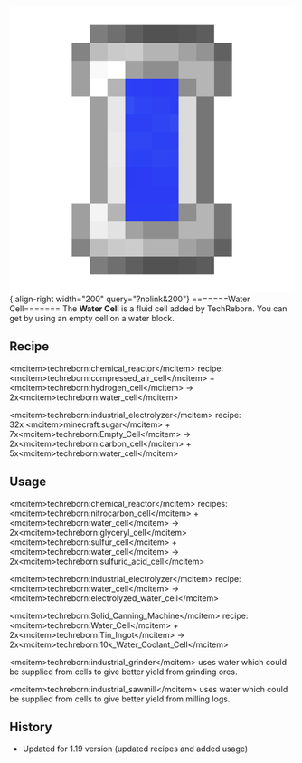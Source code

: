![Water Cell](/media/mods/techreborn/water_cell.png){.align-right width="200" query="?nolink&200"} =======Water Cell======= The **Water Cell** is a fluid cell added by TechReborn. You can get by using an empty cell on a water block.

## Recipe

\<mcitem\>techreborn:chemical_reactor\</mcitem\> recipe:\
\<mcitem\>techreborn:compressed_air_cell\</mcitem\> + \<mcitem\>techreborn:hydrogen_cell\</mcitem\> -\> 2x\<mcitem\>techreborn:water_cell\</mcitem\>

\<mcitem\>techreborn:industrial_electrolyzer\</mcitem\> recipe:\
32x \<mcitem\>minecraft:sugar\</mcitem\> + 7x\<mcitem\>techreborn:Empty_Cell\</mcitem\> -\> 2x\<mcitem\>techreborn:carbon_cell\</mcitem\> + 5x\<mcitem\>techreborn:water_cell\</mcitem\>

## Usage

\<mcitem\>techreborn:chemical_reactor\</mcitem\> recipes:\
\<mcitem\>techreborn:nitrocarbon_cell\</mcitem\> + \<mcitem\>techreborn:water_cell\</mcitem\> -\> 2x\<mcitem\>techreborn:glyceryl_cell\</mcitem\>\
\<mcitem\>techreborn:sulfur_cell\</mcitem\> + \<mcitem\>techreborn:water_cell\</mcitem\> -\> 2x\<mcitem\>techreborn:sulfuric_acid_cell\</mcitem\>

\<mcitem\>techreborn:industrial_electrolyzer\</mcitem\> recipe:\
\<mcitem\>techreborn:water_cell\</mcitem\> -\> \<mcitem\>techreborn:electrolyzed_water_cell\</mcitem\>

\<mcitem\>techreborn:Solid_Canning_Machine\</mcitem\> recipe:\
\<mcitem\>techreborn:Water_Cell\</mcitem\> + 2x\<mcitem\>techreborn:Tin_Ingot\</mcitem\> -\> 2x\<mcitem\>techreborn:10k_Water_Coolant_Cell\</mcitem\>

\<mcitem\>techreborn:industrial_grinder\</mcitem\> uses water which could be supplied from cells to give better yield from grinding ores.

\<mcitem\>techreborn:industrial_sawmill\</mcitem\> uses water which could be supplied from cells to give better yield from milling logs.

## History

- Updated for 1.19 version (updated recipes and added usage)
